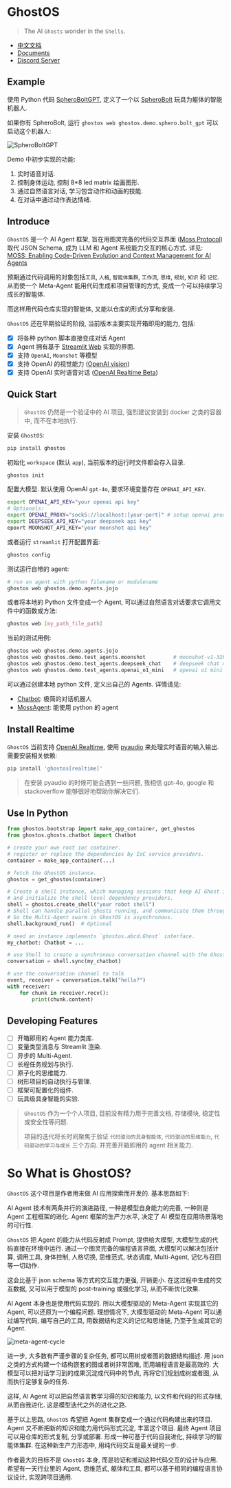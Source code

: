 # GhostOS

> The AI `Ghosts` wonder in the `Shells`.

* [中文文档](/zh-cn/README.md)
* [Documents](/en/README.md)
* [Discord Server](https://discord.gg/NG6VKwd5jV)

## Example

使用 Python 代码 [SpheroBoltGPT](https://github.com/ghost-in-moss/GhostOS/tree/main/libs/ghostos/ghostos/demo/sphero/bolt_gpt.py),
定义了一个以 [SpheroBolt](https://sphero.com/products/sphero-bolt) 玩具为躯体的智能机器人.

如果你有 SpheroBolt, 运行 `ghostos web ghostos.demo.sphero.bolt_gpt` 可以启动这个机器人:

![SpheroBoltGPT](../assets/ask_sphero_spin_gif.gif)

Demo 中初步实现的功能:

1. 实时语音对话.
2. 控制身体运动, 控制 8*8 led matrix 绘画图形.
3. 通过自然语言对话, 学习包含动作和动画的技能.
4. 在对话中通过动作表达情绪.

## Introduce

`GhostOS` 是一个 AI Agent 框架, 旨在用图灵完备的代码交互界面 ([Moss Protocol](/zh-cn/concepts/moss_protocol.md)) 取代
JSON Schema,
成为 LLM 和 Agent 系统能力交互的核心方式.
详见: [MOSS: Enabling Code-Driven Evolution and Context Management for AI Agents](https://arxiv.org/abs/2409.16120)

预期通过代码调用的对象包括`工具`, `人格`, `智能体集群`, `工作流`, `思维`, `规划`, `知识` 和 `记忆`.
从而使一个 Meta-Agent 能用代码生成和项目管理的方式, 变成一个可以持续学习成长的智能体.

而这样用代码仓库实现的智能体, 又能以仓库的形式分享和安装.

`GhostOS` 还在早期验证的阶段, 当前版本主要实现开箱即用的能力, 包括:

- [x] 将各种 python 脚本直接变成对话 Agent
- [x] Agent 拥有基于 [Streamlit Web](https://streamlit.io/) 实现的界面.
- [x] 支持 `OpenAI`, `Moonshot` 等模型
- [x] 支持 OpenAI 的视觉能力 ([OpenAI vision](https://platform.openai.com/docs/guides/vision))
- [x] 支持 OpenAI 实时语音对话 ([OpenAI Realtime Beta](https://platform.openai.com/docs/guides/realtime))

## Quick Start

> `GhostOS` 仍然是一个验证中的 AI 项目, 强烈建议安装到 docker 之类的容器中, 而不在本地执行.

安装 `GhostOS`:

```bash
pip install ghostos
```

初始化 `workspace` (默认 `app`), 当前版本的运行时文件都会存入目录.

```bash
ghostos init
```

配置大模型. 默认使用 OpenAI `gpt-4o`, 要求环境变量存在 `OPENAI_API_KEY`.

```bash
export OPENAI_API_KEY="your openai api key"
# Optionals: 
export OPENAI_PROXY="sock5://localhost:[your-port]" # setup openai proxy
export DEEPSEEK_API_KEY="your deepseek api key"
epoxrt MOONSHOT_API_KEY="your moonshot api key"
```

或者运行 `streamlit` 打开配置界面:

```bash
ghostos config
```

测试运行自带的 agent:

```bash
# run an agent with python filename or modulename
ghostos web ghostos.demo.agents.jojo
```

或者将本地的 Python 文件变成一个 Agent, 可以通过自然语言对话要求它调用文件中的函数或方法:

```bash
ghostos web [my_path_file_path]
```

当前的测试用例:

```bash
ghostos web ghostos.demo.agents.jojo
ghostos web ghostos.demo.test_agents.moonshot         # moonshot-v1-32k model
ghostos web ghostos.demo.test_agents.deepseek_chat    # deepseek chat model
ghostos web ghostos.demo.test_agents.openai_o1_mini   # openai o1 mini model
```

可以通过创建本地 python 文件, 定义出自己的 Agents. 详情请见:

* [Chatbot](/zh-cn/usages/chatbot.md): 极简的对话机器人
* [MossAgent](/zh-cn/usages/moss_agent.md): 能使用 python 的 agent

## Install Realtime

`GhostOS` 当前支持 [OpenAI Realtime](https://platform.openai.com/docs/guides/realtime),
使用 [pyaudio](https://pypi.org/project/PyAudio/) 来处理实时语音的输入输出.
需要安装相关依赖: 

```bash
pip install 'ghostos[realtime]'
```

> 在安装 pyaudio 的时候可能会遇到一些问题, 我相信 gpt-4o, google 和 stackoverflow 能够很好地帮助你解决它们. 

## Use In Python

```python
from ghostos.bootstrap import make_app_container, get_ghostos
from ghostos.ghosts.chatbot import Chatbot

# create your own root ioc container.
# register or replace the dependencies by IoC service providers.
container = make_app_container(...)

# fetch the GhostOS instance.
ghostos = get_ghostos(container)

# Create a shell instance, which managing sessions that keep AI Ghost inside it.
# and initialize the shell level dependency providers.
shell = ghostos.create_shell("your robot shell")
# Shell can handle parallel ghosts running, and communicate them through an EventBus.
# So the Multi-Agent swarm in GhostOS is asynchronous.
shell.background_run()  # Optional

# need an instance implements `ghostos.abcd.Ghost` interface.
my_chatbot: Chatbot = ...

# use Shell to create a synchronous conversation channel with the Ghost.
conversation = shell.sync(my_chatbot)

# use the conversation channel to talk
event, receiver = conversation.talk("hello?")
with receiver:
    for chunk in receiver.recv():
        print(chunk.content)
```

## Developing Features

* [ ] 开箱即用的 Agent 能力类库.
* [ ] 变量类型消息与 Streamlit 渲染.
* [ ] 异步的 Multi-Agent.
* [ ] 长程任务规划与执行.
* [ ] 原子化的思维能力.
* [ ] 树形项目的自动执行与管理.
* [ ] 框架可配置化的组件.
* [ ] 玩具级具身智能的实验.

> `GhostOS` 作为一个个人项目, 目前没有精力用于完善文档, 存储模块, 稳定性或安全性等问题.
>
> 项目的迭代将长时间聚焦于验证 `代码驱动的具身智能体`, `代码驱动的思维能力`, `代码驱动的学习与成长` 三个方向.
> 并完善开箱即用的 agent 相关能力.

# So What is GhostOS?

`GhostOS` 这个项目是作者用来做 AI 应用探索而开发的. 基本思路如下:

AI Agent 技术有两条并行的演进路径, 一种是模型自身能力的完善, 一种则是 Agent 工程框架的进化.
Agent 框架的生产力水平, 决定了 AI 模型在应用场景落地的可行性.

`GhostOS` 把 Agent 的能力从代码反射成 Prompt, 提供给大模型, 大模型生成的代码直接在环境中运行.
通过一个图灵完备的编程语言界面, 大模型可以解决包括计算, 调用工具, 身体控制, 人格切换, 思维范式, 状态调度, Multi-Agent,
记忆与召回等一切动作.

这会比基于 json schema 等方式的交互能力更强, 开销更小.
在这过程中生成的交互数据, 又可以用于模型的 post-training 或强化学习, 从而不断优化效果.

AI Agent 本身也是使用代码实现的. 所以大模型驱动的 Meta-Agent 实现其它的 Agent, 可以还原为一个编程问题.
理想情况下, 大模型驱动的 Meta-Agent 可以通过编写代码, 编写自己的工具, 用数据结构定义的记忆和思维链, 乃至于生成其它的
Agent.

![meta-agent-cycle](../assets/meta-agent-cycle.png)

进一步, 大多数有严谨步骤的复杂任务, 都可以用树或者图的数据结构描述.
用 json 之类的方式构建一个结构嵌套的图或者树非常困难, 而用编程语言是最高效的.
大模型可以把对话学习到的成果沉淀成代码中的节点, 再将它们规划成树或者图, 从而执行足够复杂的任务.

这样, AI Agent 可以把自然语言教学习得的知识和能力, 以文件和代码的形式存储, 从而自我进化. 这是模型迭代之外的进化之路.

基于以上思路, `GhostOS` 希望把 Agent 集群变成一个通过代码构建出来的项目. Agent 又不断把新的知识和能力用代码形式沉淀,
丰富这个项目.
最终 Agent 项目可以用仓库的形式复制, 分享或部署. 形成一种可基于代码自我进化, 持续学习的智能体集群.
在这种新生产力形态中, 用纯代码交互是最关键的一步.

作者最大的目标不是 `GhostOS` 本身, 而是验证和推动这种代码交互的设计与应用. 希望有一天行业里的 Agent, 思维范式, 躯体和工具,
都可以基于相同的编程语言协议设计, 实现跨项目通用.

